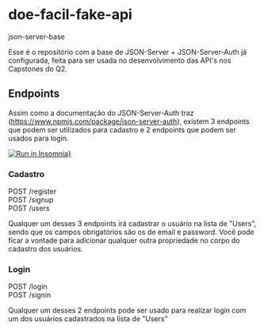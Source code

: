 # doe-facil-fake-api

 json-server-base

Esse é o repositório com a base de JSON-Server + JSON-Server-Auth já configurada, feita para ser usada no desenvolvimento das API's nos Capstones do Q2.

## Endpoints

Assim como a documentação do JSON-Server-Auth traz (https://www.npmjs.com/package/json-server-auth), existem 3 endpoints que podem ser utilizados para cadastro e 2 endpoints que podem ser usados para login.

[![Run in Insomnia}](https://insomnia.rest/images/run.svg)](https://insomnia.rest/run/?label=Insominia%20button&uri=https%3A%2F%2Fraw.githubusercontent.com%2Fentrega-em-grupo-m3-t15%2Finsominia-button%2Fmain%2Fnew-button)


### Cadastro

POST /register <br/>
POST /signup <br/>
POST /users

Qualquer um desses 3 endpoints irá cadastrar o usuário na lista de "Users", sendo que os campos obrigatórios são os de email e password.
Você pode ficar a vontade para adicionar qualquer outra propriedade no corpo do cadastro dos usuários.


### Login

POST /login <br/>
POST /signin

Qualquer um desses 2 endpoints pode ser usado para realizar login com um dos usuários cadastrados na lista de "Users"
